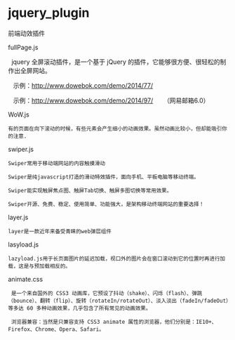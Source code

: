 # jquery_plugin
前端动效插件

fullPage.js

    jquery 全屏滚动插件，是一个基于 jQuery 的插件，它能够很方便、很轻松的制作出全屏网站。
    
    示例：http://www.dowebok.com/demo/2014/77/
    
    示例：http://www.dowebok.com/demo/2014/97/      （网易邮箱6.0）
    


WoW.js

    有的页面在向下滚动的时候，有些元素会产生细小的动画效果。虽然动画比较小，但却能吸引你的注意.
    
    
swiper.js

    Swiper常用于移动端网站的内容触摸滑动

    Swiper是纯javascript打造的滑动特效插件，面向手机、平板电脑等移动终端。

    Swiper能实现触屏焦点图、触屏Tab切换、触屏多图切换等常用效果。

    Swiper开源、免费、稳定、使用简单、功能强大，是架构移动终端网站的重要选择！


layer.js

    layer是一款近年来备受青睐的web弹层组件


lasyload.js

    lazyload.js用于长页面图片的延迟加载，视口外的图片会在窗口滚动到它的位置时再进行加载，这是与预加载相反的。
    
    
animate.css

     是一个来自国外的 CSS3 动画库，它预设了抖动（shake）、闪烁（flash）、弹跳（bounce）、翻转（flip）、旋转（rotateIn/rotateOut）、淡入淡出（fadeIn/fadeOut）等多达 60 多种动画效果，几乎包含了所有常见的动画效果。
    
     浏览器兼容：当然是只兼容支持 CSS3 animate 属性的浏览器，他们分别是：IE10+、Firefox、Chrome、Opera、Safari。
     
     
     
